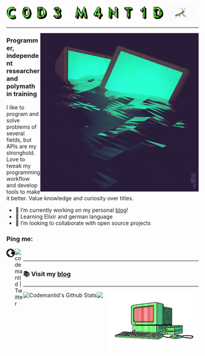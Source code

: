 <img src='https://github.com/codemantid/codemantid/raw/main/assets/gifs/codemantid.gif' width='415"'> <img src='https://raw.githubusercontent.com/codemantid/codemantid/main/assets/gifs/mantis.gif' width='75px'>

---


<img align='right' src='https://raw.githubusercontent.com/codemantid/codemantid/main/assets/gifs/readme.gif' width='415"'>

### Programmer, independent researcher and polymath in training
I like to program and solve problems of several fields, but APIs are my stronghold.
Love to tweak my programming workflow and develop tools to make it better.
Value knowledge and curiosity over titles. 

- 🔭 I’m currently working on my personal [blog](https://codemantid.com)!
- 🌱 Learning Elixir and german language
- 👯 I’m looking to collaborate with open source projects

### Ping me:

[<img align="left" alt="codemantid.com" width="22px" src="https://raw.githubusercontent.com/iconic/open-iconic/master/svg/globe.svg" />][website]
[<img align="left" alt="codemantid | Twitter" width="22px" src="https://cdn.jsdelivr.net/npm/simple-icons@v3/icons/twitter.svg" />][twitter]

<br />

---

### 📚 Visit my [blog](https://codemantid.com) 

---

<img align ="left" height="180" alt="Codemantid's Github Stats" src="https://github-readme-stats.vercel.app/api?username=codemantid&show_icons=true&hide_border=true&theme=merko&hide_rank=true&count_private=true" />

<img height="180" src="https://github-readme-stats.vercel.app/api/top-langs/?username=codemantid&layout=compact&theme=merko" /> <img align='right' src='https://raw.githubusercontent.com/codemantid/codemantid/main/assets/images/pixel_art_computer.jpeg' width='240'>




[website]: https://codemantid.com
[twitter]: https://twitter.com/codemantid



